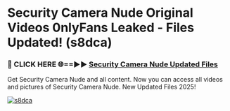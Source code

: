 # Security Camera Nude Original Videos 0nlyFans Leaked - Files Updated! (s8dca)

<h3>🔴 CLICK HERE 🌐==►► <a href="https://tinyurl.com/y5r63du9" rel="nofollow">Security Camera Nude Updated Files</a></h3>

Get Security Camera Nude and all content. Now you can access all videos and pictures of Security Camera Nude. New Updated Files 2025!

[![s8dca](https://i.imgur.com/UVo9nyh.gif)](https://tinyurl.com/y5r63du9)